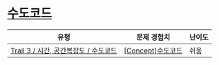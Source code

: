 # [수도코드](https://www.codetree.ai/trails/complete/curated-cards/intro-pseudo-code)

|유형|문제 경험치|난이도|
|---|---|---|
|[Trail 3 / 시간, 공간복잡도 / 수도코드](https://www.codetree.ai/trail-info/novice-high/)|[[Concept]수도코드](https://www.codetree.ai/trails/complete/curated-cards/intro-pseudo-code/)|쉬움|

